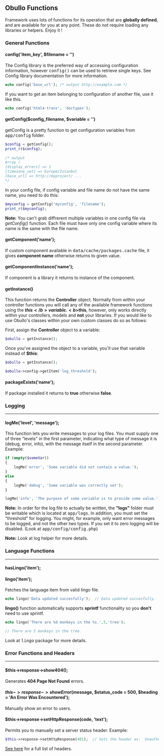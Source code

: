 ## Obullo Functions <a name="obullo-functions"></a>

Framework uses lots of functions for its operation that are <b>globally defined</b>, and are available for you at any point. These do not require loading any libraries or helpers. Enjoy it !

### General Functions

#### config('item_key', $filename = '')

The Config library is the preferred way of accessing configuration information, however <kbd>config()</kbd> can be used to retrieve single keys. See Config library documentation for more information.

```php
echo config('base_url'); /* output http://example.com */
```

If you want to get an item belonging to configuration of another file, use it like this.

```php
echo config('html4-trans', 'doctypes'); 
```

#### getConfig($config_filename, $variable = '')

getConfig is a pretty function to get configuration variables from <kbd>app/config</kbd> folder.

```php
$config = getConfig();
print_r($config); 
  
/* output 
Array ( 
[display_errors] => 1 
[timezone_set] => Europe/Istanbul 
[base_url] => http://myproject/ ... 
*/
```

In your config file, if config variable and file name do not have the same name, you need to do this:

```php
$myconfig = getConfig('myconfig', 'filename');
print_r($myconfig);
```

**Note:** You can't grab diffrerent multiple variables in one config file via *getConfig()* function. Each file must have only one config variable where its name is the same with the file name.

#### getComponent('name');

If custom component available in <kbd>data/cache/packages.cache</kbd> file, it gives <b>component name</b> otherwise returns to given value.

#### getComponentInstance('name');

If component is a library it returns to instance of the component.

#### getInstance()

This function returns the <b>Controller</b> object. Normally from within your controller functions you will call any of the available framework functions using the <b>$this</b> variable. <b>$this</b>, however, only works directly within your controllers, models and <b>not</b> your libraries. If you would like to use Obullo's classes within your own custom classes do so as follows:

First, assign the <b>Controller</b> object to a variable:

```php
$obullo = getInstance();
```

Once you've assigned the object to a variable, you'll use that variable instead of <b>$this</b>:

```php
$obullo = getInstance();
```

```php
$obullo->config->getItem('log_threshold');
```

#### packageExists('name');

If package installed it returns to <b>true</b> otherwise <b>false</b>.


### Logging

------

#### logMe('level', 'message');

This function lets you write messages to your log files. You must supply one of three "levels" in the first parameter, indicating what type of message it is (debug, error, info), with the message itself in the second parameter. Example:

```php
if (empty($someVar))
{
    logMe('error', 'Some variable did not contain a value.');
}
else
{
    logMe('debug', 'Some variable was correctly set');
}

logMe('info', 'The purpose of some variable is to provide some value.');
```

**Note:** In order for the log file to actually be written, the <b>"logs"</b> folder must be writable which is located at <kbd>app/logs</kbd>. In addition, you must set the "threshold" for logging. You might, for example, only want error messages to be logged, and not the other two types. If you set it to zero logging will be disabled. (Look at <kbd>app/config/config.php</kbd>)

**Note:** Look at log helper for more details.

### Language Functions

------

#### hasLingo('item');

#### lingo('item');

Fetches the language item from valid lingo file.

```php
echo lingo('Data updated succesfully');  // Data updated succesfully.
```

<b>lingo()</b> function automatically supports <b>sprintf</b> functionality so you <b>don't</b> need to use sprintf.

```php
echo lingo('There are %d monkeys in the %s.',5,'tree');

// There are 5 monkeys in the tree.

```

Look at <kbd>lingo</kbd> package for more details.

### Error Functions and Headers

------

#### $this->response->show404();

Generates <b>404 Page Not Found</b> errors.

#### $this->response->showError($message, $status_code = 500, $heading = 'An Error Was Encountered');

Manually show an error to users.

#### $this->response->setHttpResponse(code, 'text');

Permits you to manually set a server status header. Example:

```php
$this->response->setHttpResponse(401);  // Sets the header as:  Unauthorized
```

[See here](http://www.w3.org/Protocols/rfc2616/rfc2616-sec10.html) for a full list of headers.